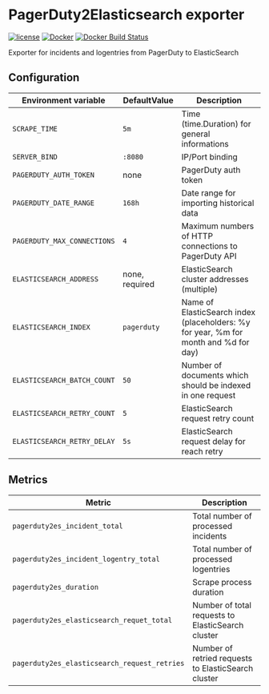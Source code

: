 PagerDuty2Elasticsearch exporter
================================

[![license](https://img.shields.io/github/license/webdevops/pagerduty2elasticsearch-exporter.svg)](https://github.com/webdevops/pagerduty2elasticsearch-exporter/blob/master/LICENSE)
[![Docker](https://img.shields.io/badge/docker-webdevops%2Fpagerduty--exporter-blue.svg?longCache=true&style=flat&logo=docker)](https://hub.docker.com/r/webdevops/pagerduty2elasticsearch-exporter/)
[![Docker Build Status](https://img.shields.io/docker/build/webdevops/pagerduty2elasticsearch-exporter.svg)](https://hub.docker.com/r/webdevops/pagerduty2elasticsearch-exporter/)

Exporter for incidents and logentries from PagerDuty to ElasticSearch

Configuration
-------------

| Environment variable                    | DefaultValue                | Description                                                              |
|-----------------------------------------|-----------------------------|--------------------------------------------------------------------------|
| `SCRAPE_TIME`                           | `5m`                        | Time (time.Duration) for general informations                            |
| `SERVER_BIND`                           | `:8080`                     | IP/Port binding                                                          |
| `PAGERDUTY_AUTH_TOKEN`                  | none                        | PagerDuty auth token                                                     |
| `PAGERDUTY_DATE_RANGE`                  | `168h`                      | Date range for importing historical data                                 |
| `PAGERDUTY_MAX_CONNECTIONS`             | `4`                         | Maximum numbers of HTTP connections to PagerDuty API                     |
| `ELASTICSEARCH_ADDRESS`                 | none, required              | ElasticSearch cluster addresses (multiple)                               |
| `ELASTICSEARCH_INDEX`                   | `pagerduty`                 | Name of ElasticSearch index  (placeholders: %y for year, %m for month and %d for day) |
| `ELASTICSEARCH_BATCH_COUNT`             | `50`                        | Number of documents which should be indexed in one request                |
| `ELASTICSEARCH_RETRY_COUNT`             | `5`                         | ElasticSearch request retry count                                        |
| `ELASTICSEARCH_RETRY_DELAY`             | `5s`                        | ElasticSearch request delay for reach retry                              |

Metrics
-------

| Metric                                       | Description                                                        |
|----------------------------------------------|--------------------------------------------------------------------|
| `pagerduty2es_incident_total`                | Total number of processed incidents                                |
| `pagerduty2es_incident_logentry_total`       | Total number of processed logentries                               |
| `pagerduty2es_duration`                      | Scrape process duration                                            |
| `pagerduty2es_elasticsearch_requet_total`    | Number of total requests to ElasticSearch cluster                  |
| `pagerduty2es_elasticsearch_request_retries` | Number of retried requests to ElasticSearch cluster                |

